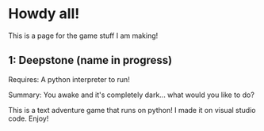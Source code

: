 # Howdy all!

This is a page for the game stuff I am making!

## 1: Deepstone (name in progress)

Requires: A python interpreter to run!

Summary: You awake and it's completely dark... what would you like to do?

This is a text adventure game that runs on python! I made it on visual studio code. Enjoy!
